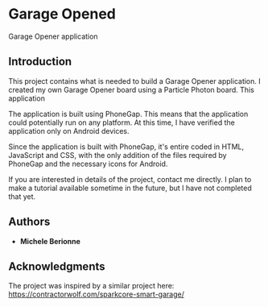 # Garage Opened

Garage Opener application

## Introduction

This project contains what is needed to build a Garage Opener application.
I created my own Garage Opener board using a Particle Photon board. This application

The application is built using PhoneGap. This means that the application could potentially run on any platform.
At this time, I have verified the application only on Android devices.

Since the application is built with PhoneGap, it's entire coded in HTML, JavaScript and CSS, with the only addition of the files required by PhoneGap and the necessary icons for Android.

If you are interested in details of the project, contact me directly. I plan to make a tutorial available sometime in the future, but I have not completed that yet.

## Authors

* **Michele Berionne**

## Acknowledgments

The project was inspired by a similar project here:
https://contractorwolf.com/sparkcore-smart-garage/
